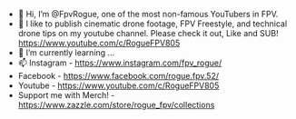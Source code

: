 - 👋 Hi, I’m @FpvRogue, one of the most non-famous YouTubers in FPV.
- 👀 I like to publish cinematic drone footage, FPV Freestyle, and technical drone tips on my youtube channel. Please check it out, Like and SUB! https://www.youtube.com/c/RogueFPV805
- 🌱 I’m currently learning ...
- 📫 Instagram - https://www.instagram.com/fpv_rogue/
-    Facebook - https://www.facebook.com/rogue.fpv.52/
-    Youtube - https://www.youtube.com/c/RogueFPV805
-    Support me with Merch! - https://www.zazzle.com/store/rogue_fpv/collections
<!---
FpvRogue/FpvRogue is a ✨ special ✨ repository because its `README.md` (this file) appears on your GitHub profile.
You can click the Preview link to take a look at your changes.
--->
